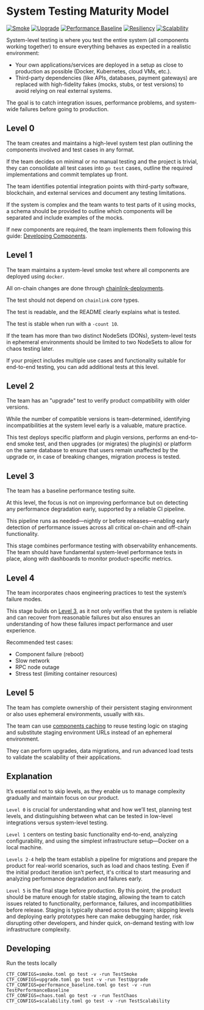 # System Testing Maturity Model

[![Smoke](https://img.shields.io/badge/Level_1-Smoke-blue?branch=maturity-model&job=TestSmoke)](https://github.com/smartcontractkit/chainlink-testing-framework/actions/workflows/framework-golden-tests.yml)
[![Upgrade](https://img.shields.io/badge/Level_2-Upgrade-blue?branch=maturity-model&job=TestSmoke)](https://github.com/smartcontractkit/chainlink-testing-framework/actions/workflows/framework-golden-tests.yml)
[![Performance Baseline](https://img.shields.io/badge/Level_3-Performance_baseline-blue?branch=maturity-model&job=TestSmoke)](https://github.com/smartcontractkit/chainlink-testing-framework/actions/workflows/framework-golden-tests.yml)
[![Resiliency](https://img.shields.io/badge/Level_4-Resiliency-blue?branch=maturity-model&job=TestSmoke)](https://github.com/smartcontractkit/chainlink-testing-framework/actions/workflows/framework-golden-tests.yml)
[![Scalability](https://img.shields.io/badge/Level_5-Scalability-blue?branch=maturity-model&job=TestSmoke)](https://github.com/smartcontractkit/chainlink-testing-framework/actions/workflows/framework-golden-tests.yml)

System-level testing is where you test the entire system (all components working together) to ensure everything behaves as expected in a realistic environment:
- Your own applications/services are deployed in a setup as close to production as possible (Docker, Kubernetes, cloud VMs, etc.).
- Third-party dependencies (like APIs, databases, payment gateways) are replaced with high-fidelity fakes (mocks, stubs, or test versions) to avoid relying on real external systems.

The goal is to catch integration issues, performance problems, and system-wide failures before going to production.

## Level 0

The team creates and maintains a high-level system test plan outlining the components involved and test cases in any format.

If the team decides on minimal or no manual testing and the project is trivial, they can consolidate all test cases into `go test` cases, outline the required implementations and commit templates up front.

The team identifies potential integration points with third-party software, blockchain, and external services and document any testing limitations.

If the system is complex and the team wants to test parts of it using mocks, a schema should be provided to outline which components will be separated and include examples of the mocks.

If new components are required, the team implements them following this guide: [Developing Components](https://smartcontractkit.github.io/chainlink-testing-framework/developing/developing_components.html).


## Level 1
The team maintains a system-level smoke test where all components are deployed using `docker`.

All on-chain changes are done through [chainlink-deployments](https://github.com/smartcontractkit/chainlink-deployments).

The test should not depend on `chainlink` core types.

The test is readable, and the README clearly explains what is tested.

The test is stable when run with a `-count 10`.

If the team has more than two distinct NodeSets (DONs), system-level tests in ephemeral environments should be limited to two NodeSets to allow for chaos testing later.

If your project includes multiple use cases and functionality suitable for end-to-end testing, you can add additional tests at this level.

## Level 2
The team has an "upgrade" test to verify product compatibility with older versions.

While the number of compatible versions is team-determined, identifying incompatibilities at the system level early is a valuable, mature practice.

This test deploys specific platform and plugin versions, performs an end-to-end smoke test, and then upgrades (or migrates) the plugin(s) or platform on the same database to ensure that users remain unaffected by the upgrade or, in case of breaking changes, migration process is tested.

## Level 3
The team has a baseline performance testing suite.

At this level, the focus is not on improving performance but on detecting any performance degradation early, supported by a reliable CI pipeline.

This pipeline runs as needed—nightly or before releases—enabling early detection of performance issues across all critical on-chain and off-chain functionality.

This stage combines performance testing with observability enhancements. The team should have fundamental system-level performance tests in place, along with dashboards to monitor product-specific metrics.

## Level 4
The team incorporates chaos engineering practices to test the system’s failure modes.

This stage builds on [Level 3](#level-3), as it not only verifies that the system is reliable and can recover from reasonable failures but also ensures an understanding of how these failures impact performance and user experience.

Recommended test cases:
- Component failure (reboot)
- Slow network
- RPC node outage
- Stress test (limiting container resources)

## Level 5
The team has complete ownership of their persistent staging environment or also uses ephemeral environments, usually with `K8s`.

The team can use [components caching](https://smartcontractkit.github.io/chainlink-testing-framework/framework/components/caching.html) to reuse testing logic on staging and substitute staging environment URLs instead of an ephemeral environment.

They can perform upgrades, data migrations, and run advanced load tests to validate the scalability of their applications.

## Explanation

It’s essential not to skip levels, as they enable us to manage complexity gradually and maintain focus on our product.

`Level 0` is crucial for understanding what and how we’ll test, planning test levels, and distinguishing between what can be tested in low-level integrations versus system-level testing.

`Level 1` centers on testing basic functionality end-to-end, analyzing configurability, and using the simplest infrastructure setup—Docker on a local machine.

`Levels 2-4` help the team establish a pipeline for migrations and prepare the product for real-world scenarios, such as load and chaos testing. Even if the initial product iteration isn’t perfect, it's critical to start measuring and analyzing performance degradation and failures early.

`Level 5` is the final stage before production. By this point, the product should be mature enough for stable staging, allowing the team to catch issues related to functionality, performance, failures, and incompatibilities before release. Staging is typically shared across the team; skipping levels and deploying early prototypes here can make debugging harder, risk disrupting other developers, and hinder quick, on-demand testing with low infrastructure complexity.

## Developing
Run the tests locally
```
CTF_CONFIGS=smoke.toml go test -v -run TestSmoke
CTF_CONFIGS=upgrade.toml go test -v -run TestUpgrade
CTF_CONFIGS=performance_baseline.toml go test -v -run TestPerformanceBaseline
CTF_CONFIGS=chaos.toml go test -v -run TestChaos
CTF_CONFIGS=scalability.toml go test -v -run TestScalability
```
